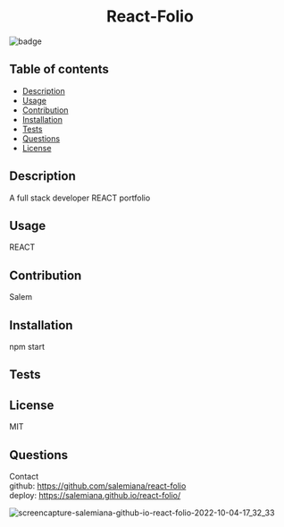 <h1 align="center">React-Folio</h1>

![badge](https://img.shields.io/badge/license-MIT-brightgreen)


## Table of contents
- [Description](#description)
- [Usage](#usage)
- [Contribution](#contribution)
- [Installation](#installation)
- [Tests](#tests)
- [Questions](#questions)
- [License](#license)
    
    
## Description
A full stack developer REACT portfolio

## Usage
REACT

## Contribution
 Salem

## Installation
npm start

## Tests


## License
MIT


## Questions
Contact <br />
github: https://github.com/salemiana/react-folio <br />
deploy: https://salemiana.github.io/react-folio/



![screencapture-salemiana-github-io-react-folio-2022-10-04-17_32_33](https://user-images.githubusercontent.com/101297588/193949207-c8687697-2385-4736-b89d-d9faf7faebc3.png)
